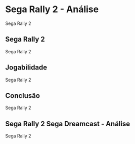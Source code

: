 ---
---

# Sega Rally 2 - Análise

Sega Rally 2

## Sega Rally 2

Sega Rally 2

## Jogabilidade

Sega Rally 2

## Conclusão

Sega Rally 2

## Sega Rally 2 Sega Dreamcast - Análise

Sega Rally 2
